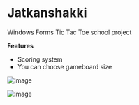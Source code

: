 # Jatkanshakki

Windows Forms Tic Tac Toe school project 

**Features**

- Scoring system
- You can choose gameboard size



![image](https://user-images.githubusercontent.com/81980535/191472273-431e60d6-a2df-4232-aedd-9261b5075761.png)

![image](https://user-images.githubusercontent.com/81980535/191472425-b7a40f74-eca8-4587-a594-4565f50c1a33.png)
